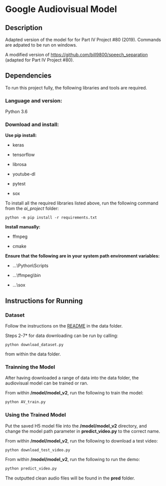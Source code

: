 # Google Audiovisual Model

## Description

Adapted version of the model for for Part IV Project #80 (2019). Commands are adpated to be run on windows.

A modified version of https://github.com/bill9800/speech_separation (adapted for Part IV Project #80).

## Dependencies

To run this project fully, the following libraries and tools are required.

### Language and version:

Python 3.6

### Download and install:

**Use pip install:**

* keras

* tensorflow

* librosa

* youtube-dl

* pytest

* sox

To install all the required libraries listed above, run the following command from the *ai_project* folder:

```
python -m pip install -r requirements.txt
```

**Install manually:**

* ffmpeg

* cmake

**Ensure that the following are in your system path environment variables:**

* ...\Python\Scripts

* ...\ffmpeg\bin

* ...\sox

## Instructions for Running

### Dataset

Follow the instructions on the [README](https://github.com/ktam069/Audio-visual_speech_separation_basic/tree/master/data) in the data folder.

Steps 2-7* for data downloading can be run by calling:
```
python download_dataset.py
```
from within the data folder.

### Trainning the Model

After having downloaded a range of data into the data folder, the audiovisual model can be trained or ran.

From within **/model/model_v2**, run the following to train the model:

```python
python AV_train.py
```

### Using the Trained Model

Put the saved H5 model file into the **/model/model_v2** directory, and change the model path parameter in **predict_video.py**	to the correct name.

From within **/model/model_v2**, run the following to download a test video:

```python
python download_test_video.py
```

From within **/model/model_v2**, run the following to run the demo:

```python
python predict_video.py
```

The outputted clean audio files will be found in the **pred** folder.
